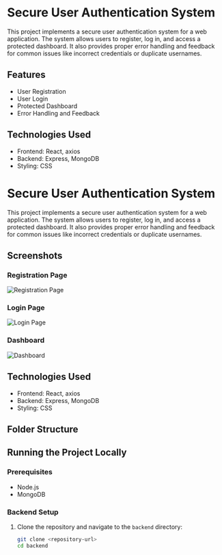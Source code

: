 # Secure User Authentication System

This project implements a secure user authentication system for a web application. The system allows users to register, log in, 
and access a protected dashboard. It also provides proper error handling and feedback for common issues like incorrect credentials or duplicate usernames.

## Features

- User Registration
- User Login
- Protected Dashboard
- Error Handling and Feedback

## Technologies Used

- Frontend: React, axios
- Backend: Express, MongoDB
- Styling: CSS

# Secure User Authentication System

This project implements a secure user authentication system for a web application. The system allows users to register, log in, and access a protected dashboard. It also provides proper error handling and feedback for common issues like incorrect credentials or duplicate usernames.

## Screenshots

### Registration Page

![Registration Page](https://i.ibb.co/H74Gx64/registration.png)

### Login Page

![Login Page](https://i.ibb.co/7VNNL3F/login.png)

### Dashboard

![Dashboard](https://i.ibb.co/WcCzNPP/dashboard.png)

## Technologies Used

- Frontend: React, axios
- Backend: Express, MongoDB
- Styling: CSS

## Folder Structure





## Running the Project Locally

### Prerequisites

- Node.js
- MongoDB

### Backend Setup

1. Clone the repository and navigate to the `backend` directory:

   ```bash
   git clone <repository-url>
   cd backend

